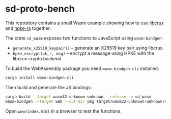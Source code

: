 # sd-proto-bench

This repository contains a small Wasm example showing how to use
[libcrux](https://crates.io/crates/libcrux) and
[hpke-rs](https://crates.io/crates/hpke-rs) together.

The crate `sd_wasm` exposes two functions to JavaScript using
`wasm-bindgen`:

- `generate_x25519_keypair()` – generate an X25519 key pair using libcrux.
- `hpke_encrypt(pk_r, msg)` – encrypt a message using HPKE with the
  libcrux crypto backend.

To build the WebAssembly package you need `wasm-bindgen-cli` installed:

```bash
cargo install wasm-bindgen-cli
```

Then build and generate the JS bindings:

```bash
cargo build --target wasm32-unknown-unknown --release -p sd_wasm
wasm-bindgen --target web --out-dir pkg target/wasm32-unknown-unknown/release/sd_wasm.wasm
```

Open `www/index.html` in a browser to test the functions.
